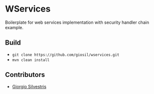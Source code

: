 # WServices

Boilerplate for web services implementation with security handler chain example.

## Build

- `git clone https://github.com/giosil/wservices.git`
- `mvn clean install`


## Contributors

* [Giorgio Silvestris](https://github.com/giosil)
